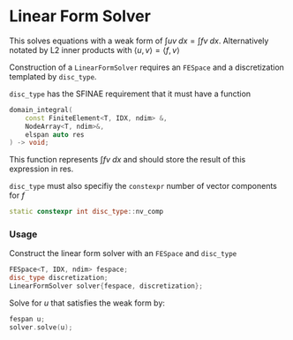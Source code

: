 # Linear Form Solver
This solves equations with a weak form of $\int uv \;dx = \int fv \;dx$. Alternatively notated by L2 inner products with $\langle u, v \rangle = \langle f, v \rangle$

Construction of a `LinearFormSolver` requires an `FESpace` and a discretization templated by `disc_type`.

`disc_type` has the SFINAE requirement that it must have a function
```c++
domain_integral(
    const FiniteElement<T, IDX, ndim> &,
    NodeArray<T, ndim>&,
    elspan auto res
) -> void;
```
This function represents $\int fv\;dx$ and should store the result of this expression in res.

`disc_type` must also specifiy the `constexpr` number of vector components for $f$
```c++ 
static constexpr int disc_type::nv_comp 
```

### Usage
Construct the linear form solver with an `FESpace` and `disc_type`
```c++
FESpace<T, IDX, ndim> fespace;
disc_type discretization;
LinearFormSolver solver{fespace, discretization};
```

Solve for $u$ that satisfies the weak form by:
```c++
fespan u;
solver.solve(u);
```
